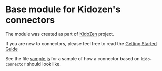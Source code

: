 # Base module for Kidozen's connectors
The module was created as part of [KidoZen](http://www.kidozen.com) project.

If you are new to connectors, please feel free to read the [Getting Started Guide](https://bitbucket.org/tellagostudios/kido-connector/src/master/getting_started/README.md)

See the file [sample.js](https://bitbucket.org/tellagostudios/kido-connector/src/master/sample.js) for a sample of how a connector based on `kido-connector` should look like.